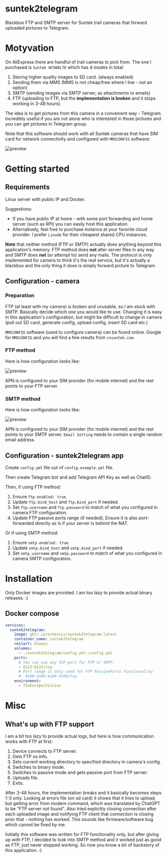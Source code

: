 # suntek2telegram

Blackbox FTP and SMTP server for Suntek trail cameras that forward uploaded pictures to Telegram.

# Motyvation

On AliExpress there are handful of trail cameras to pick from. The one I purchased is `Suntek HC900LTE` which has 4 modes in total:
1. Storing higher quality images to SD card. (always enabled)
2. Sending them via MMS (MMS is not cheap/free where I live - not an option)
3. SMTP (sending images via SMTP server, as attachments to emails)
4. FTP (uploading to FTP, but the **implementation is broken** and it stops working in 3-48 hours).

The idea is to get pictures from this camera in a convenient way - Telegram. Incredibly useful if you are not alone who is interested in those pictures and you can get pictures in Telegram group.

Note that this software should work with all Suntek cameras that have SIM card for network connectivity and configured with `MMSCONFIG` software:

![preview](https://github.com/erkexzcx/suntek2telegram/blob/main/images/mmsconfig.png?raw=true)

# Getting started

## Requirements

Linux server with public IP and Docker.

Suggestions:
* If you have public IP at home - with some port forwarding and home server (such as RPI) you can easily host this application.
* Alternatively, feel free to purchase instance at your favorite cloud provider. I prefer `Linode` for their cheapest shared CPU instances.

**Note** that neither method (FTP or SMTP) actually does anything beyond this application's memory. FTP method does **not** alter server files in any way and SMTP does **not** (or attempt to) send any mails. The protocol is only implemented for camera to think it's the real service, but it's actually a blackbox and the only thing it does is simply forward picture to Telegram.

## Configuration - camera

### Preparation

FTP (at least with my camera) is broken and unusable, so I am stuck with SMTP. Basically decide which one you would like to use. Changing it is easy in this application's configuration, but might be difficult to change in camera (pull out SD card, generate config, upload config, insert SD card etc.)

`MMSCONFIG` software (used to configure camera) can be found online. Google for `MMSCONFIG` and you will find a few results from `cnsuntek.com`.

### FTP method

Here is how configuration looks like:

![preview](https://github.com/erkexzcx/suntek2telegram/blob/main/images/mmsconfig_ftp.png?raw=true)

APN is configured to your SIM provider (for mobile internet) and the rest points to your FTP server.

### SMTP method

Here is how configuration looks like:

![preview](https://github.com/erkexzcx/suntek2telegram/blob/main/images/mmsconfig_smtp.png?raw=true)

APN is configured to your SIM provider (for mobile internet) and the rest points to your SMTP server. `Email Setting` needs to contain a single random email address.

## Configuration - suntek2telegram app

Create `config.yml` file out of `config.example.yml` file.

Then create Telegram bot and add Telegram API Key as well as ChatID.

Then, if using FTP method:
1. Ensure `ftp.enabled: true`.
2. Update `ftp.bind_host` and `ftp.bind_port` if needed.
3. Set `ftp.username` and `ftp.password` to match of what you configured in camera FTP configuration.
4. Update FTP passive ports range (if needed). Ensure it is also port-forwarded directly as is if your server is behind the NAT.

Or if using SMTP method:
1. Ensure `smtp.enabled: true`.
2. Update `smtp.bind_host` and `smtp.bind_port` if needed.
3. Set `smtp.username` and `smtp.password` to match of what you configured in camera SMTP configuration.

# Installation

Only Docker images are provided. I am too lazy to provide actual binary releases. :(

## Docker compose

```yaml
services:
  suntek2telegram:
    image: ghcr.io/erkexzcx/suntek2telegram:latest
    container_name: suntek2telegram
    restart: always
    volumes:
      - ./suntek2telegram/config.yml:/config.yml
    ports:
      # You can use any TCP port for FTP or SMTP:
      - 8123:8123/tcp
      # Port range is only used for FTP PassivePorts functionality:
      #- 4100-4199:4100-4199/tcp
    environment:
      - TZ=Europe/Vilnius
```

# Misc

## What's up with FTP support

I am a bit too lazy to provide actual logs, but here is how communication works with FTP at first:
1. Device connects to FTP server.
2. Gets FTP os info.
3. Sets current working directory to specified directory in camera's config.
4. Switches to binary mode.
5. Switches to passive mode and gets passive port from FTP server.
6. Uploads file.
7. Exits.

After 3-48 hours, the implementation breaks and it basically becomes steps 1-3 only. Looking at errors file (on sd card) it shows that it tries to upload, but getting error from modem command, which was translated by ChatGPT to be "FTP server not found". Also tried explicitly closing connection after each uploaded image and notifying FTP client that connection is closing prior that - nothing has worked. This sounds like firmware/software bug which cannot be fixed by me.

Initially this software was written for FTP functionality only, but after giving up with FTP, I decided to look into SMTP method and it worked just as good as FTP, just never stopped working. So now you know a bit of backstory of this application. :)
